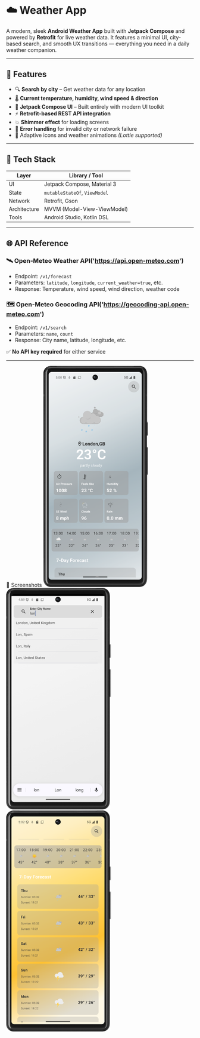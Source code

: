 # ☁️ Weather App

A modern, sleek **Android Weather App** built with **Jetpack Compose** and powered by **Retrofit** for live weather data. It features a minimal UI, city-based search, and smooth UX transitions — everything you need in a daily weather companion.

---

## 📱 Features

- 🔍 **Search by city** – Get weather data for any location
- 🌡️ **Current temperature, humidity, wind speed & direction**
- 🧩 **Jetpack Compose UI** – Built entirely with modern UI toolkit
- ⚡ **Retrofit-based REST API integration**
- 💥 **Shimmer effect** for loading screens
- 🛑 **Error handling** for invalid city or network failure
- 🌈 Adaptive icons and weather animations *(Lottie supported)*
---
  ## 🔧 Tech Stack

| Layer           | Library / Tool                     |
|----------------|------------------------------------|
| UI             | Jetpack Compose, Material 3        |
| State          | `mutableStateOf`, `ViewModel`      |
| Network        | Retrofit, Gson                     |
| Architecture   | MVVM (Model-View-ViewModel)        |
| Tools          | Android Studio, Kotlin DSL         |

---

## 🌐 API Reference

### 🛰️ Open-Meteo Weather API('https://api.open-meteo.com')
- Endpoint: `/v1/forecast`
- Parameters: `latitude`, `longitude`, `current_weather=true`, etc.
- Response: Temperature, wind speed, wind direction, weather code

### 🗺️ Open-Meteo Geocoding API('https://geocoding-api.open-meteo.com')
- Endpoint: `/v1/search`
- Parameters: `name`, `count`
- Response: City name, latitude, longitude, etc.

✅ **No API key required** for either service

---

🎨 Screenshots
<img src="Screenshots/Main_UI.png" alt="Main Screen" width="280"/> <img src="Screenshots/Search_Box.png" alt="Search Box" width="280"/> <img src="Screenshots/Forecast_UI.png" alt="Forecast Screen" width="280"/>

